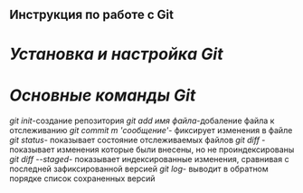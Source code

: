 ## **Инструкция по работе с Git**
# *Установка и настройка Git*
# *Основные команды Git*
_git init_-создание репозитория 
_git add имя файла_-добаление файла к отслеживанию
_git commit m 'сообщение'_- фиксирует изменения в файле 
_git status_- показывает состояние отслеживаемых файлов
_git diff_ - показывает изменения которые были внесены, но не проиндексированы
_git diff --staged_- показывает индексированные изменения, сравнивая с последней зафиксированной версией
_git log_- выводит в обратном порядке список сохраненных версий